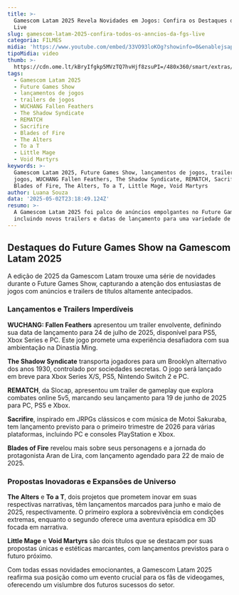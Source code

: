 ```yaml
---
title: >-
  Gamescom Latam 2025 Revela Novidades em Jogos: Confira os Destaques do FGS
  Live
slug: gamescom-latam-2025-confira-todos-os-anncios-da-fgs-live
categoria: FILMES
midia: 'https://www.youtube.com/embed/33VO93loKOg?showinfo=0&enablejsapi=1'
tipoMidia: video
thumb: >-
  https://cdn.ome.lt/kBryIfgkp5MVzTQ7hvHjf8zsuPI=/480x360/smart/extras/conteudos/Design_sem_nome_-_2025-05-02T190318.100.png
tags:
  - Gamescom Latam 2025
  - Future Games Show
  - lançamentos de jogos
  - trailers de jogos
  - WUCHANG Fallen Feathers
  - The Shadow Syndicate
  - REMATCH
  - Sacrifire
  - Blades of Fire
  - The Alters
  - To a T
  - Little Mage
  - Void Martyrs
keywords: >-
  Gamescom Latam 2025, Future Games Show, lançamentos de jogos, trailers de
  jogos, WUCHANG Fallen Feathers, The Shadow Syndicate, REMATCH, Sacrifire,
  Blades of Fire, The Alters, To a T, Little Mage, Void Martyrs
author: Luana Souza
data: '2025-05-02T23:18:49.124Z'
resumo: >-
  A Gamescom Latam 2025 foi palco de anúncios empolgantes no Future Games Show,
  incluindo novos trailers e datas de lançamento para uma variedade de jogos.
---
```




## Destaques do Future Games Show na Gamescom Latam 2025

A edição de 2025 da Gamescom Latam trouxe uma série de novidades durante o Future Games Show, capturando a atenção dos entusiastas de jogos com anúncios e trailers de títulos altamente antecipados.

### Lançamentos e Trailers Imperdíveis

**WUCHANG: Fallen Feathers** apresentou um trailer envolvente, definindo sua data de lançamento para 24 de julho de 2025, disponível para PS5, Xbox Series e PC. Este jogo promete uma experiência desafiadora com sua ambientação na Dinastia Ming.

**The Shadow Syndicate** transporta jogadores para um Brooklyn alternativo dos anos 1930, controlado por sociedades secretas. O jogo será lançado em breve para Xbox Series X/S, PS5, Nintendo Switch 2 e PC.

**REMATCH**, da Slocap, apresentou um trailer de gameplay que explora combates online 5v5, marcando seu lançamento para 19 de junho de 2025 para PC, PS5 e Xbox.

**Sacrifire**, inspirado em JRPGs clássicos e com música de Motoi Sakuraba, tem lançamento previsto para o primeiro trimestre de 2026 para várias plataformas, incluindo PC e consoles PlayStation e Xbox.

**Blades of Fire** revelou mais sobre seus personagens e a jornada do protagonista Aran de Lira, com lançamento agendado para 22 de maio de 2025.

### Propostas Inovadoras e Expansões de Universo

**The Alters** e **To a T**, dois projetos que prometem inovar em suas respectivas narrativas, têm lançamentos marcados para junho e maio de 2025, respectivamente. O primeiro explora a sobrevivência em condições extremas, enquanto o segundo oferece uma aventura episódica em 3D focada em narrativa.

**Little Mage** e **Void Martyrs** são dois títulos que se destacam por suas propostas únicas e estéticas marcantes, com lançamentos previstos para o futuro próximo.

Com todas essas novidades emocionantes, a Gamescom Latam 2025 reafirma sua posição como um evento crucial para os fãs de videogames, oferecendo um vislumbre dos futuros sucessos do setor.
